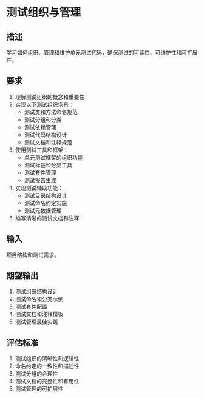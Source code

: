 # 测试组织与管理

## 描述
学习如何组织、管理和维护单元测试代码，确保测试的可读性、可维护性和可扩展性。

## 要求
1. 理解测试组织的概念和重要性
2. 实现以下测试组织场景：
   - 测试类和方法命名规范
   - 测试分组和分类
   - 测试依赖管理
   - 测试代码结构设计
   - 测试文档和注释规范
3. 使用测试工具和框架：
   - 单元测试框架的组织功能
   - 测试标签和分类工具
   - 测试套件管理
   - 测试报告生成
4. 实现测试辅助功能：
   - 测试目录结构设计
   - 测试命名约定实施
   - 测试元数据管理
5. 编写清晰的测试文档和注释

## 输入
项目结构和测试需求。

## 期望输出
1. 测试组织结构设计
2. 测试命名和分类示例
3. 测试套件配置
4. 测试文档和注释模板
5. 测试管理最佳实践

## 评估标准
1. 测试组织的清晰性和逻辑性
2. 命名约定的一致性和描述性
3. 测试分组的合理性
4. 测试文档的完整性和有用性
5. 测试管理的可扩展性